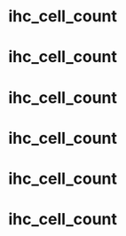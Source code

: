 # ihc_cell_count
# ihc_cell_count
# ihc_cell_count
# ihc_cell_count
# ihc_cell_count
# ihc_cell_count

